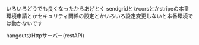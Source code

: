 いろいろどうでも良くなったからあげとく
sendgridとかcorsとかstripeの本番環境申請とかセキュリティ関係の設定とかいろいろ設定変更しないと本番環境では動かないです

hangoutのHttpサーバー(restAPI)
